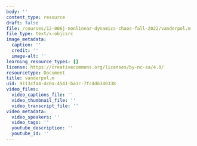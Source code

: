 ```yaml
---
body: ''
content_type: resource
draft: false
file: /courses/12-006j-nonlinear-dynamics-chaos-fall-2022/vanderpol.m
file_type: text/x-objcsrc
image_metadata:
  caption: ''
  credit: ''
  image-alt: ''
learning_resource_types: []
license: https://creativecommons.org/licenses/by-nc-sa/4.0/
resourcetype: Document
title: vanderpol.m
uid: 9113cfa4-4c0a-4541-ba1c-7fc4d6340338
video_files:
  video_captions_file: ''
  video_thumbnail_file: ''
  video_transcript_file: ''
video_metadata:
  video_speakers: ''
  video_tags: ''
  youtube_description: ''
  youtube_id: ''
---
```

